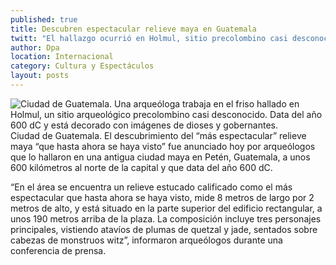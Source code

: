 ```yaml
---
published: true
title: Descubren espectacular relieve maya en Guatemala
twitt: "El hallazgo ocurrió en Holmul, sitio precolombino casi desconocido, informa arqueólogo."
author: Dpa
location: Internacional
category: Cultura y Espectáculos
layout: posts
---
```


![Ciudad de Guatemala. Una arqueóloga trabaja en el friso hallado en Holmul, un sitio arqueológico precolombino casi desconocido. Data del año 600 dC y está decorado con imágenes de dioses y gobernantes.](http://i.imgur.com/6SCBcPdm.jpg)Ciudad de Guatemala. El descubrimiento del “más espectacular” relieve maya “que hasta ahora se haya visto” fue anunciado hoy por arqueólogos que lo hallaron en una antigua ciudad maya en Petén, Guatemala, a unos 600 kilómetros al norte de la capital y que data del año 600 dC.

“En el área se encuentra un relieve estucado calificado como el más espectacular que hasta ahora se haya visto, mide 8 metros de largo por 2 metros de alto, y está situado en la parte superior del edificio rectangular, a unos 190 metros arriba de la plaza. La composición incluye tres personajes principales, vistiendo atavíos de plumas de quetzal y jade, sentados sobre cabezas de monstruos witz”, informaron arqueólogos durante una conferencia de prensa.
